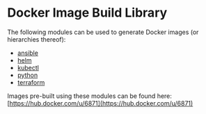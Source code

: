 # Docker Image Build Library

The following modules can be used to generate Docker images (or hierarchies
thereof):
 
- [ansible](images/ansible)
- [helm](images/helm)
- [kubectl](images/kubectl)
- [python](images/python)
- [terraform](images/terraform)

Images pre-built using these modules can be found here:
[https://hub.docker.com/u/6871](https://hub.docker.com/u/6871)

